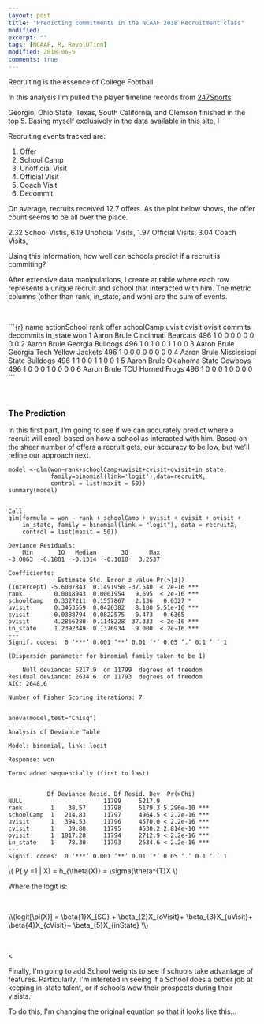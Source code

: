 ```yaml
---
layout: post
title: "Predicting commitments in the NCAAF 2018 Recruitment class"
modified:
excerpt: ""
tags: [NCAAF, R, RevolUTion]
modified: 2018-06-5
comments: true
---
```


Recruiting is the essence of College Football. 



In this analysis I'm pulled the player timeline records from <a href="https://247sports.com/Season/2018-Football/" target="_blank">247Sports</a>. 

Georgio, Ohio State, Texas, South California, and Clemson finished in the top 5. Basing myself exclusively in the data available in this site, I 


Recruiting events tracked are:

1. Offer
2. School Camp
3. Unofficial Visit
4. Official Visit
5. Coach Visit
6. Decommit


On average, recruits received 12.7 offers. As the plot below shows, the offer count seems to be all over the place.

2.32 School Vistis, 6.19 Unoficial Visits, 1.97 Official Visits, 3.04 Coach Visits, 


Using this information, how well can schools predict if a recruit is commiting?

After extensive data manipulations, I create at table where each row represents a unique recruit and school that interacted with him. The metric columns (other than rank, in_state, and won) are the sum of events.

<p><br></p>
```{r}
  name        actionSchool                 rank offer schoolCamp uvisit cvisit ovisit commits decommits in_state   won
  <chr>       <fct>                       <dbl> <int>      <int>  <int>  <int>  <int>   <int>     <int>    <dbl> <int>
1 Aaron Brule Cincinnati Bearcats           496     1          0      0      0      0       0         0        0     0
2 Aaron Brule Georgia Bulldogs              496     1          0      1      0      0       1         1        0     0
3 Aaron Brule Georgia Tech Yellow Jackets   496     1          0      0      0      0       0         0        0     0
4 Aaron Brule Mississippi State Bulldogs    496     1          1      0      0      1       1         0        0     1
5 Aaron Brule Oklahoma State Cowboys        496     1          0      0      0      1       0         0        0     0
6 Aaron Brule TCU Horned Frogs              496     1          0      0      0      1       0         0        0     0
```

<p><br></p>


### The Prediction


In this first part, I'm going to see if we can accurately predict where a recruit will enroll based on how a school as interacted with him. Based on the sheer number of offers a recruit gets, our accuracy to be low, but we'll refine our approach next.


```{r}
model <-glm(won~rank+schoolCamp+uvisit+cvisit+ovisit+in_state,
            family=binomial(link='logit'),data=recruitX,
            control = list(maxit = 50))
summary(model)
                        
```


```{r}
Call:
glm(formula = won ~ rank + schoolCamp + uvisit + cvisit + ovisit + 
    in_state, family = binomial(link = "logit"), data = recruitX, 
    control = list(maxit = 50))

Deviance Residuals: 
    Min       1Q   Median       3Q      Max  
-3.0863  -0.1801  -0.1314  -0.1018   3.2537  

Coefficients:
              Estimate Std. Error z value Pr(>|z|)    
(Intercept) -5.6007843  0.1491958 -37.540  < 2e-16 ***
rank         0.0018943  0.0001954   9.695  < 2e-16 ***
schoolCamp   0.3327211  0.1557867   2.136   0.0327 *  
uvisit       0.3453559  0.0426382   8.100 5.51e-16 ***
cvisit      -0.0388794  0.0822575  -0.473   0.6365    
ovisit       4.2866280  0.1148228  37.333  < 2e-16 ***
in_state     1.2392349  0.1376934   9.000  < 2e-16 ***
---
Signif. codes:  0 ‘***’ 0.001 ‘**’ 0.01 ‘*’ 0.05 ‘.’ 0.1 ‘ ’ 1

(Dispersion parameter for binomial family taken to be 1)

    Null deviance: 5217.9  on 11799  degrees of freedom
Residual deviance: 2634.6  on 11793  degrees of freedom
AIC: 2648.6

Number of Fisher Scoring iterations: 7
                        
```

```{r}
anova(model,test="Chisq")                     
```

```{r}
Analysis of Deviance Table

Model: binomial, link: logit

Response: won

Terms added sequentially (first to last)


           Df Deviance Resid. Df Resid. Dev  Pr(>Chi)    
NULL                       11799     5217.9              
rank        1    38.57     11798     5179.3 5.296e-10 ***
schoolCamp  1   214.83     11797     4964.5 < 2.2e-16 ***
uvisit      1   394.53     11796     4570.0 < 2.2e-16 ***
cvisit      1    39.80     11795     4530.2 2.814e-10 ***
ovisit      1  1817.28     11794     2712.9 < 2.2e-16 ***
in_state    1    78.30     11793     2634.6 < 2.2e-16 ***
---
Signif. codes:  0 ‘***’ 0.001 ‘**’ 0.01 ‘*’ 0.05 ‘.’ 0.1 ‘ ’ 1                   
```





\\( P( y =1 | X) = h_{\theta(X)} = \sigma(\theta^{T}X \\)


Where the logit is:

<p><br></p>
\\(logit[\pi(X)] = \beta{1}X_{SC} + \beta_{2}X_{oVisit}+ \beta_{3}X_{uVisit}+ \beta{4}X_{cVisit}+ \beta_{5}X_{inState} \\)

<p><br></p>



<




Finally, I'm going to add School weights to see if schools take advantage of features. Particularly, I'm intereted in seeing if a School does a better job at keeping in-state talent, or if schools wow their prospects during their visists. 

To do this, I'm changing the original equation so that it looks like this...
